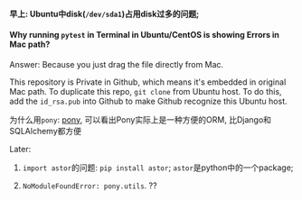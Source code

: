 #### 早上: Ubuntu中disk(```/dev/sda1```)占用disk过多的问题;

#### Why running ```pytest``` in Terminal in Ubuntu/CentOS is showing Errors in Mac path?

Answer: Because you just drag the file directly from Mac. 

This repository is Private in Github, which means it's embedded in original Mac path. To duplicate this repo, ```git clone```
from Ubuntu host. To do this, add the ```id_rsa.pub``` into Github to make Github recognize this Ubuntu host.

为什么用```pony```: [pony](https://ponyorm-cn.readthedocs.io/zh_CN/draft/0-What-is-Pony-ORM/), 可以看出Pony实际上是一种方便的ORM, 比Django和SQLAlchemy都方便

Later: 

1. ```import astor```的问题: ```pip install astor```;
```astor```是python中的一个package;

2. ```NoModuleFoundError: pony.utils```. ??
